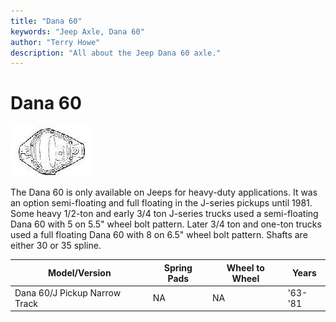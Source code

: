 ```yaml
---
title: "Dana 60"
keywords: "Jeep Axle, Dana 60"
author: "Terry Howe"
description: "All about the Jeep Dana 60 axle."
---
```

# Dana 60

[![Dana 60 diff cover](../../img/axle/bwd60_.jpg)](../../img/axle/bwd60.jpg)

The Dana 60 is only available on Jeeps for heavy-duty applications. It was an option semi-floating and full floating in the J-series pickups until 1981. Some heavy 1/2-ton and early 3/4 ton J-series trucks used a semi-floating Dana 60 with 5 on 5.5" wheel bolt pattern. Later 3/4 ton and one-ton trucks used a full floating Dana 60 with 8 on 6.5" wheel bolt pattern. Shafts are either 30 or 35 spline.

| Model/Version                 | Spring Pads | Wheel to Wheel | Years   |
|-------------------------------|-------------|----------------|---------|
| Dana 60/J Pickup Narrow Track | NA          | NA             | '63-'81 |